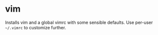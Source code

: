 vim
===

Installs vim and a global vimrc with some sensible defaults. Use per-user `~/.vimrc` to customize further.
